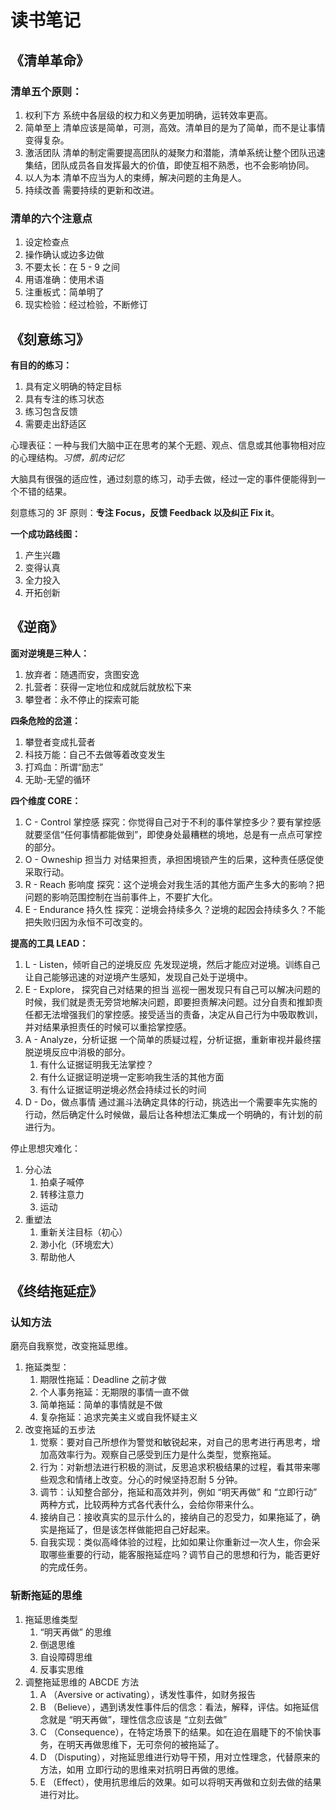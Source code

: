 # 读书笔记

## 《清单革命》

### 清单五个原则：

1. 权利下方
   系统中各层级的权力和义务更加明确，运转效率更高。
2. 简单至上
   清单应该是简单，可测，高效。清单目的是为了简单，而不是让事情变得复杂。
3. 激活团队
   清单的制定需要提高团队的凝聚力和潜能，清单系统让整个团队迅速集结，团队成员各自发挥最大的价值，即使互相不熟悉，也不会影响协同。
4. 以人为本
   清单不应当为人的束缚，解决问题的主角是人。
5. 持续改善
   需要持续的更新和改进。

### 清单的六个注意点

1. 设定检查点
2. 操作确认或边多边做
3. 不要太长：在 5 - 9 之间
4. 用语准确：使用术语
5. 注重板式：简单明了
6. 现实检验：经过检验，不断修订

## 《刻意练习》

**有目的的练习：**
1. 具有定义明确的特定目标
2. 具有专注的练习状态
3. 练习包含反馈
4. 需要走出舒适区

心理表征：一种与我们大脑中正在思考的某个无题、观点、信息或其他事物相对应的心理结构。*习惯，肌肉记忆*

大脑具有很强的适应性，通过刻意的练习，动手去做，经过一定的事件便能得到一个不错的结果。

刻意练习的 3F 原则：**专注 Focus，反馈 Feedback 以及纠正 Fix it**。

**一个成功路线图：**
1. 产生兴趣
2. 变得认真
3. 全力投入
4. 开拓创新


## 《逆商》

**面对逆境是三种人：**
1. 放弃者：随遇而安，贪图安逸
2. 扎营者：获得一定地位和成就后就放松下来
3. 攀登者：永不停止的探索可能

**四条危险的岔道：**
1. 攀登者变成扎营者
2. 科技万能：自己不去做等着改变发生
3. 打鸡血：所谓“励志”
4. 无助-无望的循环

**四个维度 CORE：**
1. C - Control 掌控感
   探究：你觉得自己对于不利的事件掌控多少？要有掌控感就要坚信“任何事情都能做到”，即使身处最糟糕的境地，总是有一点点可掌控的部分。
2. O - Owneship 担当力
   对结果担责，承担困境锁产生的后果，这种责任感促使采取行动。
3. R - Reach 影响度
   探究：这个逆境会对我生活的其他方面产生多大的影响？把问题的影响范围控制在当前事件上，不要扩大化。
4. E - Endurance 持久性 
   探究：逆境会持续多久？逆境的起因会持续多久？不能把失败归因为永恒不可改变的。

**提高的工具 LEAD：**
1. L - Listen，倾听自己的逆境反应
   先发现逆境，然后才能应对逆境。训练自己让自己能够迅速的对逆境产生感知，发现自己处于逆境中。
2. E - Explore， 探究自己对结果的担当
   巡视一圈发现只有自己可以解决问题的时候，我们就是责无旁贷地解决问题，即要担责解决问题。过分自责和推卸责任都无法增强我们的掌控感。接受适当的责备，决定从自己行为中吸取教训，并对结果承担责任的时候可以重拾掌控感。
3. A - Analyze，分析证据
   一个简单的质疑过程，分析证据，重新审视并最终摆脱逆境反应中消极的部分。
   1. 有什么证据证明我无法掌控？
   2. 有什么证据证明逆境一定影响我生活的其他方面
   3. 有什么证据证明逆境必然会持续过长的时间
4. D - Do，做点事情
   通过漏斗法确定具体的行动，挑选出一个需要率先实施的行动，然后确定什么时候做，最后让各种想法汇集成一个明确的，有计划的前进行为。

停止思想灾难化：
1. 分心法
   1. 拍桌子喊停
   2. 转移注意力
   3. 运动 
2. 重塑法
   1. 重新关注目标（初心）
   2. 渺小化（环境宏大）
   3. 帮助他人

## 《终结拖延症》

### 认知方法
磨亮自我察觉，改变拖延思维。
1. 拖延类型：
   1. 期限性拖延：Deadline 之前才做
   2. 个人事务拖延：无期限的事情一直不做
   3. 简单拖延：简单的事情就是不做
   4. 复杂拖延：追求完美主义或自我怀疑主义
2. 改变拖延的五步法
   1. 觉察：要对自己所想作为警觉和敏锐起来，对自己的思考进行再思考，增加高效率行为。观察自己感受到压力是什么类型，觉察拖延。
   2. 行为：对新想法进行积极的测试，反思追求积极结果的过程，看其带来哪些观念和情绪上改变。分心的时候坚持忍耐 5 分钟。
   3. 调节：认知整合部分，拖延和高效并列，例如 “明天再做” 和 “立即行动” 两种方式，比较两种方式各代表什么，会给你带来什么。
   4. 接纳自己：接收真实的显示什么的，接纳自己的忍受力，如果拖延了，确实是拖延了，但是该怎样做能把自己好起来。
   5. 自我实现：类似高峰体验的过程，比如如果让你重新过一次人生，你会采取哪些重要的行动，能客服拖延症吗？调节自己的思想和行为，能否更好的完成任务。

### 斩断拖延的思维

1. 拖延思维类型
   1. “明天再做” 的思维
   2. 倒退思维
   3. 自设障碍思维
   4. 反事实思维
2. 调整拖延思维的 ABCDE 方法
   1. A （Aversive or activating），诱发性事件，如财务报告
   2. B （Believe），遇到诱发性事件后的信念：看法，解释，评估。如拖延信念就是 “明天再做”，理性信念应该是 “立刻去做”
   3. C （Consequence），在特定场景下的结果。如在迫在眉睫下的不愉快事务，在明天再做思维下，无可奈何的被拖延了。
   4. D （Disputing），对拖延思维进行劝导干预，用对立性理念，代替原来的方法，如用 立即行动的思维来对抗明日再做的思维。
   5. E （Effect），使用抗思维后的效果。如可以将明天再做和立刻去做的结果进行对比。
